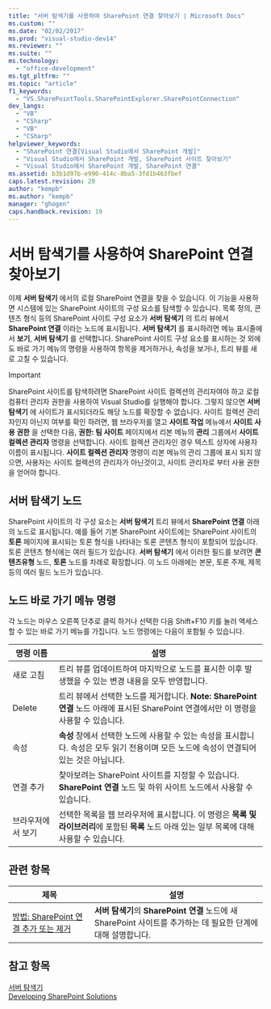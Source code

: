 ```yaml
---
title: "서버 탐색기를 사용하여 SharePoint 연결 찾아보기 | Microsoft Docs"
ms.custom: ""
ms.date: "02/02/2017"
ms.prod: "visual-studio-dev14"
ms.reviewer: ""
ms.suite: ""
ms.technology: 
  - "office-development"
ms.tgt_pltfrm: ""
ms.topic: "article"
f1_keywords: 
  - "VS.SharePointTools.SharePointExplorer.SharePointConnection"
dev_langs: 
  - "VB"
  - "CSharp"
  - "VB"
  - "CSharp"
helpviewer_keywords: 
  - "SharePoint 연결[Visual Studio에서 SharePoint 개발]"
  - "Visual Studio에서 SharePoint 개발, SharePoint 사이트 찾아보기"
  - "Visual Studio에서 SharePoint 개발, SharePoint 연결"
ms.assetid: b3b1d97b-e990-414c-8ba5-3fd1b463fbef
caps.latest.revision: 20
author: "kempb"
ms.author: "kempb"
manager: "ghogen"
caps.handback.revision: 19
---
```

# 서버 탐색기를 사용하여 SharePoint 연결 찾아보기
  이제 **서버 탐색기** 에서의 로컬 SharePoint 연결을 찾을 수 있습니다.  이 기능을 사용하면 시스템에 있는 SharePoint 사이트의 구성 요소를 탐색할 수 있습니다.  목록 정의, 콘텐츠 형식 등의 SharePoint 사이트 구성 요소가 **서버 탐색기** 의 트리 뷰에서 **SharePoint 연결** 이라는 노드에 표시됩니다.  **서버 탐색기** 를 표시하려면 메뉴 표시줄에서 **보기**, **서버 탐색기** 를 선택합니다.  SharePoint 사이트 구성 요소를 표시하는 것 외에도 바로 가기 메뉴의 명령을 사용하여 항목을 제거하거나, 속성을 보거나, 트리 뷰를 새로 고칠 수 있습니다.  
  
> [!IMPORTANT]  
>  SharePoint 사이트를 탐색하려면 SharePoint 사이트 컬렉션의 관리자여야 하고 로컬 컴퓨터 관리자 권한을 사용하여 Visual Studio를 실행해야 합니다.  그렇지 않으면 **서버 탐색기** 에 사이트가 표시되더라도 해당 노드를 확장할 수 없습니다.  사이트 컬렉션 관리자인지 아닌지 여부를 확인 하려면, 웹 브라우저를 열고 **사이트 작업** 메뉴에서 **사이트 사용 권한** 을 선택한 다음, **권한: 팀 사이트** 페이지에서 리본 메뉴의 **관리** 그룹에서 **사이트 컬렉션 관리자** 명령을 선택합니다.  사이트 컬렉션 관리자인 경우 텍스트 상자에 사용자 이름이 표시됩니다.  **사이트 컬렉션 관리자** 명령이 리본 메뉴의 관리 그룹에 표시 되지 않으면, 사용자는 사이트 컬렉션의 관리자가 아닌것이고, 사이트 관리자로 부터 사용 권한을 얻어야 합니다.  
  
## 서버 탐색기 노드  
 SharePoint 사이트의 각 구성 요소는 **서버 탐색기** 트리 뷰에서 **SharePoint 연결** 아래의 노드로 표시됩니다.  예를 들어 기본 SharePoint 사이트에는 SharePoint 사이트의 **토론** 페이지에 표시되는 토론 형식을 나타내는 토론 콘텐츠 형식이 포함되어 있습니다.  토론 콘텐츠 형식에는 여러 필드가 있습니다.  **서버 탐색기** 에서 이러한 필드를 보려면 **콘텐츠유형** 노드, **토론** 노드를 차례로 확장합니다.  이 노드 아래에는 본문, 토론 주제, 제목 등의 여러 필드 노드가 있습니다.  
  
## 노드 바로 가기 메뉴 명령  
 각 노드는 마우스 오른쪽 단추로 클릭 하거나 선택한 다음 Shift\+F10 키를 눌러 액세스할 수 있는 바로 가기 메뉴를 가집니다.  노드 명령에는 다음이 포함될 수 있습니다.  
  
|명령 이름|설명|  
|-----------|--------|  
|새로 고침|트리 뷰를 업데이트하여 마지막으로 노드를 표시한 이후 발생했을 수 있는 변경 내용을 모두 반영합니다.|  
|Delete|트리 뷰에서 선택한 노드를 제거합니다. **Note:**  **SharePoint 연결** 노드 아래에 표시된 SharePoint 연결에서만 이 명령을 사용할 수 있습니다.|  
|속성|**속성** 창에서 선택한 노드에 사용할 수 있는 속성을 표시합니다.  속성은 모두 읽기 전용이며 모든 노드에 속성이 연결되어 있는 것은 아닙니다.|  
|연결 추가|찾아보려는 SharePoint 사이트를 지정할 수 있습니다.  **SharePoint 연결** 노드 및 하위 사이트 노드에서 사용할 수 있습니다.|  
|브라우저에서 보기|선택한 목록을 웹 브라우저에 표시합니다.  이 명령은 **목록 및 라이브러리**에 포함된 **목록** 노드 아래 있는 일부 목록에 대해 사용할 수 있습니다.|  
  
## 관련 항목  
  
|제목|설명|  
|--------|--------|  
|[방법: SharePoint 연결 추가 또는 제거](../sharepoint/how-to-add-or-remove-sharepoint-connections.md)|**서버 탐색기**의 **SharePoint 연결** 노드에 새 SharePoint 사이트를 추가하는 데 필요한 단계에 대해 설명합니다.|  
  
## 참고 항목  
 [서버 탐색기](http://msdn.microsoft.com/library/4ea29b3b-bbb2-45e4-9082-eaf635c41c4d)   
 [Developing SharePoint Solutions](../sharepoint/developing-sharepoint-solutions.md)  
  
  